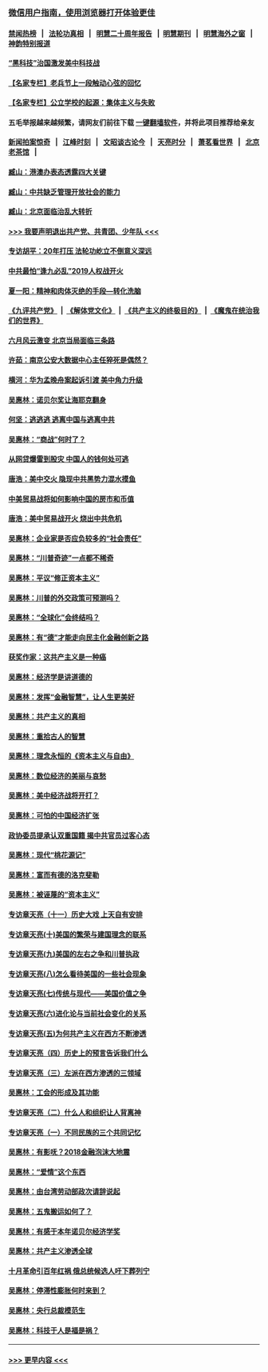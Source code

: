 ### [微信用户指南，使用浏览器打开体验更佳](https://github.com/gfw-breaker/banned-news1/blob/master/indexes/wechat-guide.md?t=0)
#### [禁闻热榜](热点新闻.md?t=0)  &nbsp;&nbsp;|&nbsp;&nbsp; [法轮功真相](https://github.com/gfw-breaker/truth/blob/master/README.md?t=0) &nbsp;&nbsp;|&nbsp;&nbsp; [明慧二十周年报告](https://github.com/gfw-breaker/mh-reports/blob/master/README.md?t=0) &nbsp;&nbsp;|&nbsp;&nbsp;[明慧期刊](https://github.com/gfw-breaker/mh-qikan) &nbsp;&nbsp;|&nbsp;&nbsp; [明慧海外之窗](https://github.com/gfw-breaker/mh-news/blob/master/README.md?t=0) &nbsp;&nbsp;|&nbsp;&nbsp; [神韵特别报道](https://github.com/gfw-breaker/mh-news/blob/master/shenyun.md?t=0)
#### [“黑科技”治国激发美中科技战](../pages/nsc423/n11638056.md?t=02061122) 
#### [【名家专栏】老兵节上一段触动心弦的回忆](../pages/nsc423/n11646016.md?t=02061122) 
#### [【名家专栏】公立学校的起源：集体主义与失败](../pages/nsc423/n11601833.md?t=02061122) 
#### 五毛举报越来越频繁，请网友们前往下载 [一键翻墙软件](https://github.com/gfw-breaker/ssr-accounts)，并将此项目推荐给亲友
#### [新闻拍案惊奇](https://github.com/gfw-breaker/banned-news1/blob/master/pages/link4.md) &nbsp;&nbsp;|&nbsp;&nbsp; [江峰时刻](https://github.com/gfw-breaker/banned-news1/blob/master/pages/link4.md) &nbsp;&nbsp;|&nbsp;&nbsp; [文昭谈古论今](https://github.com/gfw-breaker/banned-news1/blob/master/pages/link4.md) &nbsp;&nbsp;|&nbsp;&nbsp; [天亮时分](https://github.com/gfw-breaker/banned-news1/blob/master/pages/link4.md) &nbsp;&nbsp;|&nbsp;&nbsp; [萧茗看世界](https://github.com/gfw-breaker/banned-news1/blob/master/pages/link4.md) &nbsp;&nbsp;|&nbsp;&nbsp; [北京老茶馆](https://github.com/gfw-breaker/banned-news1/blob/master/pages/link4.md) &nbsp;&nbsp;|&nbsp;&nbsp; 
#### [臧山：港澳办表态透露四大关键](../pages/nsc423/n11421628.md?t=02061122) 
#### [臧山：中共缺乏管理开放社会的能力](../pages/nsc423/n11407457.md?t=02061122) 
#### [臧山：北京面临治乱大转折](../pages/nsc423/n11406895.md?t=02061122) 
#### [>>> 我要声明退出共产党、共青团、少年队 <<<](https://github.com/begood0513/goodnews/blob/master/quit/letter.md) 
#### [专访胡平：20年打压 法轮功屹立不倒意义深远](../pages/nsc423/n11398800.md?t=02061122) 
#### [中共最怕“逢九必乱”2019人权战开火](../pages/nsc423/n11385248.md?t=02061122) 
#### [夏一阳：精神和肉体灭绝的手段—转化洗脑](../pages/nsc423/n11368250.md?t=02061122) 
#### [《九评共产党》](https://github.com/begood0513/9ping.md/blob/master/README.md) &nbsp;|&nbsp; [《解体党文化》](../../../../jtdwh.md/blob/master/README.md)  &nbsp;|&nbsp; [《共产主义的终极目的》](../../../../gczydzjmd.md/blob/master/README.md) &nbsp;|&nbsp; [《魔鬼在统治我们的世界》](../../../../mgztzwmdsj.md/blob/master/README.md) 
#### [六月风云激变 北京当局面临三条路](../pages/nsc423/n11313668.md?t=02061122) 
#### [许茹：南京公安大数据中心主任猝死是偶然？](../pages/nsc423/n11064744.md?t=02061122) 
#### [横河：华为孟晚舟案起诉引渡 美中角力升级](../pages/nsc423/n11027230.md?t=02061122) 
#### [吴惠林：诺贝尔奖让海耶克翻身](../pages/nsc423/n10890049.md?t=02061122) 
#### [何坚：逃逃逃 逃离中国与逃离中共](../pages/nsc423/n10592891.md?t=02061122) 
#### [吴惠林：“商战”何时了？](../pages/nsc423/n10573558.md?t=02061122) 
#### [从网贷爆雷到股灾 中国人的钱何处可逃](../pages/nsc423/n10572800.md?t=02061122) 
#### [唐浩：美中交火 隐现中共黑势力混水摸鱼](../pages/nsc423/n10544040.md?t=02061122) 
#### [中美贸易战将如何影响中国的房市和币值](../pages/nsc423/n10543697.md?t=02061122) 
#### [唐浩：美中贸易战开火 烧出中共危机](../pages/nsc423/n10540126.md?t=02061122) 
#### [吴惠林：企业家是否应负较多的“社会责任”](../pages/nsc423/n10535022.md?t=02061122) 
#### [吴惠林：“川普奇迹”一点都不稀奇](../pages/nsc423/n10512808.md?t=02061122) 
#### [吴惠林：平议“修正资本主义”](../pages/nsc423/n10495724.md?t=02061122) 
#### [吴惠林：川普的外交政策可预测吗？](../pages/nsc423/n10462387.md?t=02061122) 
#### [吴惠林：“全球化”会终结吗？](../pages/nsc423/n10452838.md?t=02061122) 
#### [吴惠林：有“德”才能走向民主化金融创新之路](../pages/nsc423/n10432292.md?t=02061122) 
#### [获奖作家：这共产主义是一种癌](../pages/nsc423/n10431541.md?t=02061122) 
#### [吴惠林：经济学是讲道德的](../pages/nsc423/n10398014.md?t=02061122) 
#### [吴惠林：发挥“金融智慧”，让人生更美好](../pages/nsc423/n10375019.md?t=02061122) 
#### [吴惠林：共产主义的真相](../pages/nsc423/n10351394.md?t=02061122) 
#### [吴惠林：重拾古人的智慧](../pages/nsc423/n10337691.md?t=02061122) 
#### [吴惠林：理念永恒的《资本主义与自由》](../pages/nsc423/n10316274.md?t=02061122) 
#### [吴惠林：数位经济的美丽与哀愁](../pages/nsc423/n10292946.md?t=02061122) 
#### [吴惠林：美中经济战将开打？](../pages/nsc423/n10258825.md?t=02061122) 
#### [吴惠林：可怕的中国经济扩张](../pages/nsc423/n10219147.md?t=02061122) 
#### [政协委员提承认双重国籍 揭中共官员过客心态](../pages/nsc423/n10208809.md?t=02061122) 
#### [吴惠林：现代“桃花源记”](../pages/nsc423/n10185234.md?t=02061122) 
#### [吴惠林：富而有德的洛克斐勒](../pages/nsc423/n10142264.md?t=02061122) 
#### [吴惠林：被诬蔑的“资本主义”](../pages/nsc423/n10124816.md?t=02061122) 
#### [专访章天亮（十一）历史大戏 上天自有安排](../pages/nsc423/n10094905.md?t=02061122) 
#### [专访章天亮(十)美国的繁荣与建国理念的联系](../pages/nsc423/n10094899.md?t=02061122) 
#### [专访章天亮(九)美国的左右之争和川普执政](../pages/nsc423/n10094889.md?t=02061122) 
#### [专访章天亮(八)怎么看待美国的一些社会现象](../pages/nsc423/n10094857.md?t=02061122) 
#### [专访章天亮(七)传统与现代——美国价值之争](../pages/nsc423/n10093140.md?t=02061122) 
#### [专访章天亮(六)进化论与当前社会变化的关系](../pages/nsc423/n10092036.md?t=02061122) 
#### [专访章天亮(五)为何共产主义在西方不断渗透](../pages/nsc423/n10083620.md?t=02061122) 
#### [专访章天亮（四）历史上的预言告诉我们什么](../pages/nsc423/n10083606.md?t=02061122) 
#### [专访章天亮（三）左派在西方渗透的三领域](../pages/nsc423/n10081115.md?t=02061122) 
#### [吴惠林：工会的形成及其功能](../pages/nsc423/n10080633.md?t=02061122) 
#### [专访章天亮（二）什么人和组织让人背离神](../pages/nsc423/n10076637.md?t=02061122) 
#### [专访章天亮（一）不同民族的三个共同记忆](../pages/nsc423/n10074188.md?t=02061122) 
#### [吴惠林：有影呒？2018金融泡沫大地震](../pages/nsc423/n10040534.md?t=02061122) 
#### [吴惠林：“爱情”这个东西](../pages/nsc423/n10019423.md?t=02061122) 
#### [吴惠林：由台湾劳动部政次请辞说起](../pages/nsc423/n9979679.md?t=02061122) 
#### [吴惠林：五鬼搬运如何了？](../pages/nsc423/n9925338.md?t=02061122) 
#### [吴惠林：有感于本年诺贝尔经济学奖](../pages/nsc423/n9871883.md?t=02061122) 
#### [吴惠林：共产主义渗透全球](../pages/nsc423/n9812748.md?t=02061122) 
#### [十月革命引百年红祸 俄总统候选人吁下葬列宁](../pages/nsc423/n9810182.md?t=02061122) 
#### [吴惠林：停滞性膨胀何时来到？](../pages/nsc423/n9764136.md?t=02061122) 
#### [吴惠林：央行总裁模范生](../pages/nsc423/n9728134.md?t=02061122) 
#### [吴惠林：科技于人是福是祸？](../pages/nsc423/n9672982.md?t=02061122) 

----
#### [ >>> 更早内容 <<< ](../indexes/nsc423-earlier.md)
